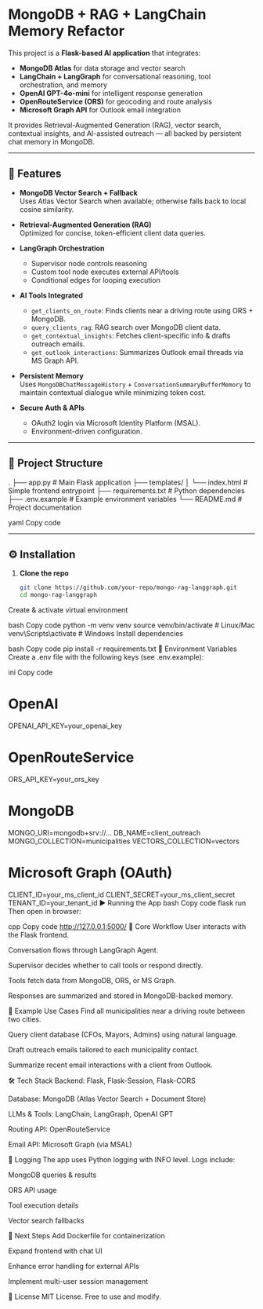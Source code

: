 # MongoDB + RAG + LangChain Memory Refactor

This project is a **Flask-based AI application** that integrates:
- **MongoDB Atlas** for data storage and vector search  
- **LangChain + LangGraph** for conversational reasoning, tool orchestration, and memory  
- **OpenAI GPT-4o-mini** for intelligent response generation  
- **OpenRouteService (ORS)** for geocoding and route analysis  
- **Microsoft Graph API** for Outlook email integration  

It provides Retrieval-Augmented Generation (RAG), vector search, contextual insights, and AI-assisted outreach — all backed by persistent chat memory in MongoDB.

---

## 🚀 Features

- **MongoDB Vector Search + Fallback**  
  Uses Atlas Vector Search when available; otherwise falls back to local cosine similarity.  

- **Retrieval-Augmented Generation (RAG)**  
  Optimized for concise, token-efficient client data queries.  

- **LangGraph Orchestration**  
  - Supervisor node controls reasoning  
  - Custom tool node executes external API/tools  
  - Conditional edges for looping execution  

- **AI Tools Integrated**
  - `get_clients_on_route`: Finds clients near a driving route using ORS + MongoDB.  
  - `query_clients_rag`: RAG search over MongoDB client data.  
  - `get_contextual_insights`: Fetches client-specific info & drafts outreach emails.  
  - `get_outlook_interactions`: Summarizes Outlook email threads via MS Graph API.  

- **Persistent Memory**  
  Uses `MongoDBChatMessageHistory` + `ConversationSummaryBufferMemory` to maintain contextual dialogue while minimizing token cost.  

- **Secure Auth & APIs**
  - OAuth2 login via Microsoft Identity Platform (MSAL).  
  - Environment-driven configuration.  

---

## 📂 Project Structure

.
├── app.py # Main Flask application
├── templates/
│ └── index.html # Simple frontend entrypoint
├── requirements.txt # Python dependencies
├── .env.example # Example environment variables
└── README.md # Project documentation

yaml
Copy code

---

## ⚙️ Installation

1. **Clone the repo**
   ```bash
   git clone https://github.com/your-repo/mongo-rag-langgraph.git
   cd mongo-rag-langgraph
Create & activate virtual environment

bash
Copy code
python -m venv venv
source venv/bin/activate   # Linux/Mac
venv\Scripts\activate      # Windows
Install dependencies

bash
Copy code
pip install -r requirements.txt
🔑 Environment Variables
Create a .env file with the following keys (see .env.example):

ini
Copy code
# OpenAI
OPENAI_API_KEY=your_openai_key

# OpenRouteService
ORS_API_KEY=your_ors_key

# MongoDB
MONGO_URI=mongodb+srv://...
DB_NAME=client_outreach
MONGO_COLLECTION=municipalities
VECTORS_COLLECTION=vectors

# Microsoft Graph (OAuth)
CLIENT_ID=your_ms_client_id
CLIENT_SECRET=your_ms_client_secret
TENANT_ID=your_tenant_id
▶️ Running the App
bash
Copy code
flask run
Then open in browser:

cpp
Copy code
http://127.0.0.1:5000/
🧠 Core Workflow
User interacts with the Flask frontend.

Conversation flows through LangGraph Agent.

Supervisor decides whether to call tools or respond directly.

Tools fetch data from MongoDB, ORS, or MS Graph.

Responses are summarized and stored in MongoDB-backed memory.

📌 Example Use Cases
Find all municipalities near a driving route between two cities.

Query client database (CFOs, Mayors, Admins) using natural language.

Draft outreach emails tailored to each municipality contact.

Summarize recent email interactions with a client from Outlook.

🛠️ Tech Stack
Backend: Flask, Flask-Session, Flask-CORS

Database: MongoDB (Atlas Vector Search + Document Store)

LLMs & Tools: LangChain, LangGraph, OpenAI GPT

Routing API: OpenRouteService

Email API: Microsoft Graph (via MSAL)

📜 Logging
The app uses Python logging with INFO level. Logs include:

MongoDB queries & results

ORS API usage

Tool execution details

Vector search fallbacks

🔮 Next Steps
Add Dockerfile for containerization

Expand frontend with chat UI

Enhance error handling for external APIs

Implement multi-user session management

📄 License
MIT License. Free to use and modify.

